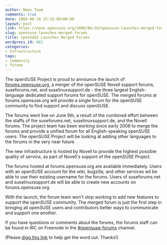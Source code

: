 ```yaml
---
author: News Team
comments: true
date: 2008-06-10 15:16:09+00:00
layout: post
link: https://news.opensuse.org/2008/06/10/opensuse-launches-merged-forums/
slug: opensuse-launches-merged-forums
title: openSUSE Launches Merged Forums
wordpress_id: 861
categories:
- Infrastructure
tags:
- community
- forums
---
```


The openSUSE Project is proud to announce the launch of [forums.opensuse.org](http://forums.opensuse.org/), a merger of the openSUSE Novell support forums, suseforums.net, and suselinuxsupport.de - the three largest English-language dedicated support forums for openSUSE. The merged forums at forums.opensuse.org will provide a single forum for the openSUSE community to find support and discuss openSUSE.

The forums went live on June 9th, a result of the combined effort between the staffs of the suseforums.net, suselinuxsupport.de, and the Novell forums. The project team has been working since early 2008 to merge the forums and provide a unified forum for all English-speaking openSUSE users. The openSUSE Project will be looking at adding other languages to the forums in the very near future.

The new infrastructure is hosted by Novell to provide the highest possible quality of service, as part of Novell's support of the openSUSE Project.

The forums hosted at forums.opensuse.org are available immediately. Users with an openSUSE account for the wiki, bugzilla, and other services wil be able to use their existing username for the forums. Users of suseforums.net and suselinuxsupport.de will be able to create new accounts on forums.opensuse.org.

With the launch, the forum team won't stop working to add new features to support the openSUSE community. The merged forum is just the first step in bringing all openSUSE users and contributors better ways to communicate and support one another.

If you have questions or comments about the forums, the forums staff can be found in IRC on Freenode in the [#opensuse-forums](irc://irc.freenode.net/opensuse-forums) channel.

(Please [digg this link](http://digg.com/linux_unix/openSUSE_forums_are_live) to help get the word out. Thanks!)
